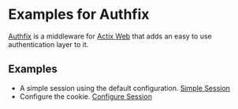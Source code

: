 # Examples for Authfix
[Authfix](https://github.com/Hypnagokali/authfix) is a middleware for [Actix Web](https://actix.rs/) that adds an easy to use authentication layer to it.

## Examples
- A simple session using the default configuration. [Simple Session](https://github.com/Hypnagokali/authfix-examples/tree/main/simple_session)
- Configure the cookie. [Configure Session](https://github.com/Hypnagokali/authfix-examples/tree/main/session_config)

